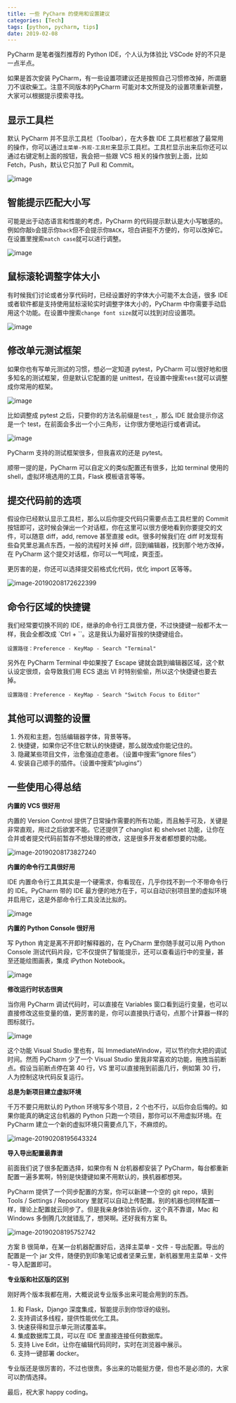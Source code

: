```yaml
---
title: 一些 PyCharm 的使用和设置建议
categories: [Tech]
tags: [python, pycharm, tips]
date: 2019-02-08
---
```


PyCharm 是笔者强烈推荐的 Python IDE，个人认为体验比 VSCode 好的不只是一点半点。

<!-- more -->

如果是首次安装 PyCharm，有一些设置项建议还是按照自己习惯修改掉，所谓磨刀不误砍柴工。注意不同版本的PyCharm 可能对本文所提及的设置项重新调整，大家可以根据提示摸索寻找。

## 显示工具栏

默认 PyCharm 并不显示工具栏（Toolbar），在大多数 IDE 工具栏都放了最常用的操作，你可以通过`主菜单-外观-工具栏`来显示工具栏。工具栏显示出来后你还可以通过右键定制上面的按钮，我会把一些跟 VCS 相关的操作放到上面，比如 Fetch，Push，默认它只加了 Pull 和 Commit。

![image](https://image.tobyqin.cn/2019-02/20190208162340.png)

## 智能提示匹配大小写

可能是出于动态语言和性能的考虑，PyCharm 的代码提示默认是大小写敏感的。例如你敲`b`会提示你`back`但不会提示你`BACK`，坦白讲挺不方便的，你可以改掉它。在设置里搜索`match case`就可以进行调整。

![image](https://image.tobyqin.cn/2019-02/20190208163613.png)

## 鼠标滚轮调整字体大小

有时候我们讨论或者分享代码时，已经设置好的字体大小可能不太合适，很多 IDE 或者软件都是支持使用鼠标滚轮实时调整字体大小的，PyCharm 中你需要手动启用这个功能。在设置中搜索`change font size`就可以找到对应设置项。

![image](https://image.tobyqin.cn/2019-02/20190208170026.png)

## 修改单元测试框架

如果你也有写单元测试的习惯，想必一定知道 pytest，PyCharm 可以很好地和很多知名的测试框架，但是默认它配置的是 unittest，在设置中搜索`test`就可以调整成你常用的框架。

![image](https://image.tobyqin.cn/2019-02/20190208164442.png)

比如调整成 pytest 之后，只要你的方法名前缀是`test_`，那么 IDE 就会提示你这是一个 test，在前面会多出一个小三角形，让你很方便地运行或者调试。

![image](https://image.tobyqin.cn/2019-02/20190208165147.png)

PyCharm 支持的测试框架很多，但我喜欢的还是 pytest。

顺带一提的是，PyCharm 可以自定义的类似配置还有很多，比如 terminal 使用的 shell，虚拟环境选用的工具，Flask 模板语言等等。

## 提交代码前的选项

假设你已经默认显示工具栏，那么以后你提交代码只需要点击工具栏里的 Commit 按钮即可，这时候会弹出一个对话框，你在这里可以很方便地看到你要提交的文件，可以随意 diff，add, remove 甚至直接 edit。很多时候我们在 diff 时发现有些旮旯里总漏点东西，一般的流程时关掉 diff，回到编辑器，找到那个地方改掉，在 PyCharm 这个提交对话框，你可以一气呵成，爽歪歪。

更厉害的是，你还可以选择提交前格式化代码，优化 import 区等等。

![image-20190208172622399](https://image.tobyqin.cn/image-20190208172622399.png)

## 命令行区域的快捷键

我们经常要切换不同的 IDE，继承的命令行工具很方便，不过快捷键一般都不太一样，我会全都改成 `Ctrl + ``。这是我认为最好盲按的快捷键组合。

```
设置路径：Preference - KeyMap - Search "Terminal"
```

另外在 PyCharm Terminal 中如果按了 Escape 键就会跳到编辑器区域，这个默认设定很烦，会导致我们用 ECS 退出 VI 时特别偷偷，所以这个快捷键也要去掉。

```
设置路径：Preference - KeyMap - Search "Switch Focus to Editor"
```

## 其他可以调整的设置

1. 外观和主题，包括编辑器字体，背景等等。
2. 快捷键，如果你记不住它默认的快捷键，那么就改成你能记住的。
3. 隐藏某些项目文件，治愈强迫症患者。（设置中搜索“ignore files”）
4. 安装自己顺手的插件。（设置中搜索“plugins”）

## 一些使用心得总结

**内置的 VCS 很好用**

内置的 Version Control 提供了日常操作需要的所有功能，而且触手可及，关键是非常直观，用过之后欲罢不能。它还提供了 changlist 和 shelvset 功能，让你在合并或者提交代码前暂存不想处理的修改，这是很多开发者都想要的功能。

![image-20190208173827240](https://image.tobyqin.cn/image-20190208173827240.png)

**内置的命令行工具很好用**

IDE 内置命令行工具其实是一个硬需求，你看现在，几乎你找不到一个不带命令行的 IDE。PyCharm 带的 IDE 最方便的地方在于，可以自动识别项目里的虚拟环境并启用它，这是外部命令行工具没法比拟的。

![image](https://image.tobyqin.cn/2019-02/20190208174528.png)

**内置的 Python Console 很好用**

写 Python 肯定是离不开即时解释器的，在 PyCharm 里你随手就可以用 Python Console 测试代码片段，它不仅提供了智能提示，还可以查看运行中的变量，甚至还能绘图画表，集成 iPython Notebook。

![image](https://image.tobyqin.cn/2019-02/20190208174959.png)

**修改运行时状态很爽**

当你用 PyCharm 调试代码时，可以直接在 Variables 窗口看到运行变量，也可以直接修改这些变量的值，更厉害的是，你可以直接执行语句，点那个计算器一样的图标就行。

![image](https://image.tobyqin.cn/2019-02/20190208175713.png)

这个功能 Visual Studio 里也有，叫 ImmediateWindow，可以节约你大把的调试时间。然而 PyCharm 少了一个 Visual Studio 里我非常喜欢的功能，拖拽当前断点。假设当前断点停在第 40 行，VS 里可以直接拖到前面几行，例如第 30 行，人为控制这块代码反复运行。

**总是为新项目建立虚拟环境**

千万不要只用默认的 Python 环境写多个项目，2 个也不行，以后你会后悔的。如果你能真的确定这台机器的 Python 只跑一个项目，那你可以不用虚拟环境。在 PyCharm 建立一个新的虚拟环境只需要点几下，不麻烦的。

![image-20190208195643324](https://image.tobyqin.cn/image-20190208195643324.png)

**导入导出配置最靠谱**

前面我们说了很多配置选择，如果你有 N 台机器都安装了 PyCharm，每台都重新配置一遍多累啊，特别是快捷键如果不用默认的，换机器都想哭。

PyCharm 提供了一个同步配置的方案，你可以新建一个空的 git repo，填到 Tools / Settings / Repository 里就可以自动上传配置。别的机器也同样配置一样，理论上配置就云同步了。但是我亲身体验告诉你，这个真不靠谱，Mac 和 Windows 多倒腾几次就错乱了，想哭啊。还好我有方案 B。

![image-20190208195752742](https://image.tobyqin.cn/image-20190208195752742.png)

方案 B 很简单，在某一台机器配置好后，选择主菜单 - 文件 - 导出配置。导出的配置是一个 jar 文件，随便扔到印象笔记或者坚果云里，新机器里用主菜单 - 文件 - 导入配置即可。

**专业版和社区版的区别**

刚好两个版本我都在用，大概说说专业版多出来可能会用到的东西。

1. 和 Flask，Django 深度集成，智能提示到你惊讶的级别。
2. 支持调试多线程，提供性能优化工具。
3. 快速获得和显示单元测试覆盖率。
4. 集成数据库工具，可以在 IDE 里直接连接任何数据库。
5. 支持 Live Edit，让你在编辑代码同时，实时在浏览器中展示。
6. 支持一键部署 docker。

专业版还是很厉害的，不过也很贵。多出来的功能挺方便，但也不是必须的，大家可以酌情选择。

最后，祝大家 happy coding。
